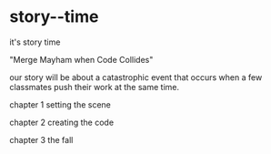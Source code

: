 # story--time
it's story time 

"Merge Mayham when Code Collides"

our story will be about a catastrophic event that occurs when a few classmates push their work at the same time. 

chapter 1 setting the scene

chapter 2 creating the code

chapter 3 the fall
